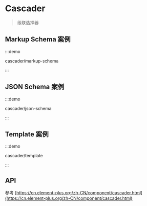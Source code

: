 # Cascader

> 级联选择器

## Markup Schema 案例

:::demo

cascader/markup-schema

:::

## JSON Schema 案例

:::demo

cascader/json-schema

:::

## Template 案例

:::demo

cascader/template

:::

## API

参考 [https://cn.element-plus.org/zh-CN/component/cascader.html](https://cn.element-plus.org/zh-CN/component/cascader.html)

